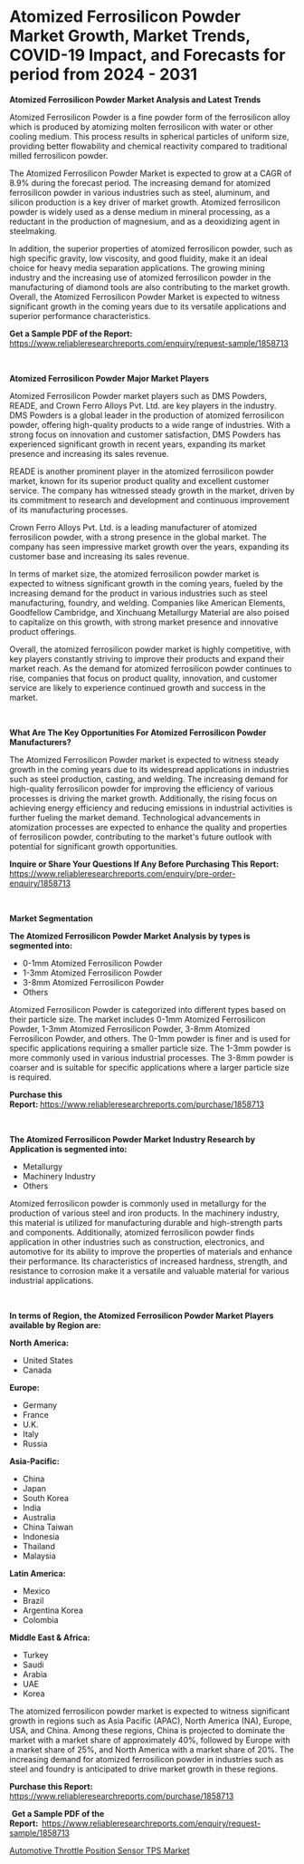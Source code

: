 <p><h1>Atomized Ferrosilicon Powder Market Growth, Market Trends, COVID-19 Impact, and Forecasts for period from 2024 - 2031</h1></p><p><strong>Atomized Ferrosilicon Powder Market Analysis and Latest Trends</strong></p>
<p><p>Atomized Ferrosilicon Powder is a fine powder form of the ferrosilicon alloy which is produced by atomizing molten ferrosilicon with water or other cooling medium. This process results in spherical particles of uniform size, providing better flowability and chemical reactivity compared to traditional milled ferrosilicon powder.</p><p>The Atomized Ferrosilicon Powder Market is expected to grow at a CAGR of 8.9% during the forecast period. The increasing demand for atomized ferrosilicon powder in various industries such as steel, aluminum, and silicon production is a key driver of market growth. Atomized ferrosilicon powder is widely used as a dense medium in mineral processing, as a reductant in the production of magnesium, and as a deoxidizing agent in steelmaking.</p><p>In addition, the superior properties of atomized ferrosilicon powder, such as high specific gravity, low viscosity, and good fluidity, make it an ideal choice for heavy media separation applications. The growing mining industry and the increasing use of atomized ferrosilicon powder in the manufacturing of diamond tools are also contributing to the market growth. Overall, the Atomized Ferrosilicon Powder Market is expected to witness significant growth in the coming years due to its versatile applications and superior performance characteristics.</p></p>
<p><strong>Get a Sample PDF of the Report:&nbsp;</strong> <a href="https://www.reliableresearchreports.com/enquiry/request-sample/1858713">https://www.reliableresearchreports.com/enquiry/request-sample/1858713</a></p>
<p>&nbsp;</p>
<p><strong>Atomized Ferrosilicon Powder Major Market Players</strong></p>
<p><p>Atomized Ferrosilicon Powder market players such as DMS Powders, READE, and Crown Ferro Alloys Pvt. Ltd. are key players in the industry. DMS Powders is a global leader in the production of atomized ferrosilicon powder, offering high-quality products to a wide range of industries. With a strong focus on innovation and customer satisfaction, DMS Powders has experienced significant growth in recent years, expanding its market presence and increasing its sales revenue.</p><p>READE is another prominent player in the atomized ferrosilicon powder market, known for its superior product quality and excellent customer service. The company has witnessed steady growth in the market, driven by its commitment to research and development and continuous improvement of its manufacturing processes.</p><p>Crown Ferro Alloys Pvt. Ltd. is a leading manufacturer of atomized ferrosilicon powder, with a strong presence in the global market. The company has seen impressive market growth over the years, expanding its customer base and increasing its sales revenue.</p><p>In terms of market size, the atomized ferrosilicon powder market is expected to witness significant growth in the coming years, fueled by the increasing demand for the product in various industries such as steel manufacturing, foundry, and welding. Companies like American Elements, Goodfellow Cambridge, and Xinchuang Metallurgy Material are also poised to capitalize on this growth, with strong market presence and innovative product offerings.</p><p>Overall, the atomized ferrosilicon powder market is highly competitive, with key players constantly striving to improve their products and expand their market reach. As the demand for atomized ferrosilicon powder continues to rise, companies that focus on product quality, innovation, and customer service are likely to experience continued growth and success in the market.</p></p>
<p>&nbsp;</p>
<p><strong>What Are The Key Opportunities For Atomized Ferrosilicon Powder Manufacturers?</strong></p>
<p><p>The Atomized Ferrosilicon Powder market is expected to witness steady growth in the coming years due to its widespread applications in industries such as steel production, casting, and welding. The increasing demand for high-quality ferrosilicon powder for improving the efficiency of various processes is driving the market growth. Additionally, the rising focus on achieving energy efficiency and reducing emissions in industrial activities is further fueling the market demand. Technological advancements in atomization processes are expected to enhance the quality and properties of ferrosilicon powder, contributing to the market's future outlook with potential for significant growth opportunities.</p></p>
<p><strong>Inquire or Share Your Questions If Any Before Purchasing This Report:</strong> <a href="https://www.reliableresearchreports.com/enquiry/pre-order-enquiry/1858713">https://www.reliableresearchreports.com/enquiry/pre-order-enquiry/1858713</a></p>
<p>&nbsp;</p>
<p><strong>Market Segmentation</strong></p>
<p><strong>The Atomized Ferrosilicon Powder Market Analysis by types is segmented into:</strong></p>
<p><ul><li>0-1mm Atomized Ferrosilicon Powder</li><li>1-3mm Atomized Ferrosilicon Powder</li><li>3-8mm Atomized Ferrosilicon Powder</li><li>Others</li></ul></p>
<p><p>Atomized Ferrosilicon Powder is categorized into different types based on their particle size. The market includes 0-1mm Atomized Ferrosilicon Powder, 1-3mm Atomized Ferrosilicon Powder, 3-8mm Atomized Ferrosilicon Powder, and others. The 0-1mm powder is finer and is used for specific applications requiring a smaller particle size. The 1-3mm powder is more commonly used in various industrial processes. The 3-8mm powder is coarser and is suitable for specific applications where a larger particle size is required.</p></p>
<p><strong>Purchase this Report:&nbsp;</strong><a href="https://www.reliableresearchreports.com/purchase/1858713">https://www.reliableresearchreports.com/purchase/1858713</a></p>
<p>&nbsp;</p>
<p><strong>The Atomized Ferrosilicon Powder Market Industry Research by Application is segmented into:</strong></p>
<p><ul><li>Metallurgy</li><li>Machinery Industry</li><li>Others</li></ul></p>
<p><p>Atomized ferrosilicon powder is commonly used in metallurgy for the production of various steel and iron products. In the machinery industry, this material is utilized for manufacturing durable and high-strength parts and components. Additionally, atomized ferrosilicon powder finds application in other industries such as construction, electronics, and automotive for its ability to improve the properties of materials and enhance their performance. Its characteristics of increased hardness, strength, and resistance to corrosion make it a versatile and valuable material for various industrial applications.</p></p>
<p>&nbsp;</p>
<p><strong>In terms of Region, the Atomized Ferrosilicon Powder Market Players available by Region are:</strong></p>
<p>
    <p> <strong> North America: </strong>
        <ul>
            <li>United States</li>
            <li>Canada</li>
        </ul>
        </p> 
    <p> <strong> Europe: </strong>
        <ul>
            <li>Germany</li>
            <li>France</li>
            <li>U.K.</li>
            <li>Italy</li>
            <li>Russia</li>
        </ul>
        </p> 
    <p> <strong> Asia-Pacific: </strong>
        <ul>
            <li>China</li>
            <li>Japan</li>
            <li>South Korea</li>
            <li>India</li>
            <li>Australia</li>
            <li>China Taiwan</li>
            <li>Indonesia</li>
            <li>Thailand</li>
            <li>Malaysia</li>
        </ul>
        </p> 
    <p> <strong> Latin America: </strong>
        <ul>
            <li>Mexico</li>
            <li>Brazil</li>
            <li>Argentina Korea</li>
            <li>Colombia</li>
        </ul>
        </p> 
    <p> <strong> Middle East & Africa: </strong>
        <ul>
            <li>Turkey</li>
            <li>Saudi</li>
            <li>Arabia</li>
            <li>UAE</li>
            <li>Korea</li>
        </ul>
    </p>
    </p>
<p><p>The atomized ferrosilicon powder market is expected to witness significant growth in regions such as Asia Pacific (APAC), North America (NA), Europe, USA, and China. Among these regions, China is projected to dominate the market with a market share of approximately 40%, followed by Europe with a market share of 25%, and North America with a market share of 20%. The increasing demand for atomized ferrosilicon powder in industries such as steel and foundry is anticipated to drive market growth in these regions.</p></p>
<p><strong>Purchase this Report: </strong><a href="https://www.reliableresearchreports.com/purchase/1858713">https://www.reliableresearchreports.com/purchase/1858713</a></p>
<p>&nbsp;<strong>Get a Sample PDF of the Report:&nbsp;&nbsp;</strong><a href="https://www.reliableresearchreports.com/enquiry/request-sample/1858713">https://www.reliableresearchreports.com/enquiry/request-sample/1858713</a></p>
<p><strong></strong></p>
<p><p><a href="https://frill-swim-3cd.notion.site/Automotive-Throttle-Position-Sensor-TPS-Market-Size-Furnishes-Valuable-Information-Encompassing-Mark-3d614cc0ea1d4a89a6a03eb67eb16838">Automotive Throttle Position Sensor TPS Market</a></p></p>
